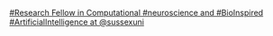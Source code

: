 [#Research Fellow in Computational #neuroscience and #BioInspired #ArtificialIntelligence at @sussexuni](https://qi.tc/qi/111438)